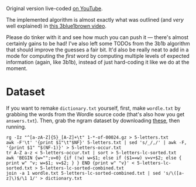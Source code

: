 Original version live-coded [on YouTube](https://youtu.be/doFowk4xj7Q).

The implemented algorithm is almost exactly what was outlined (and
_very_ well explained) in [this 3blue1brown video][3b1b].

Please do tinker with it and see how much you can push it — there's
almost certainly gains to be had! I've also left some TODOs from the
3b1b algorithm that should improve the guesses a fair bit. It'd also be
really neat to add in a mode for computing the _first_ word by computing
multiple levels of expected information (again, like 3b1b), instead of
just hard-coding it like we do at the moment.

[3b1b]: https://www.youtube.com/watch?v=v68zYyaEmEA

# Dataset

If you want to remake `dictionary.txt` yourself, first, make
`wordle.txt` by grabbing the words from the Wordle source code (that's
also how you get `answers.txt`). Then, grab the ngram dataset by
downloading [these][1grams], then running.

```
rg -Iz "^[a-zA-Z]{5}_[A-Z]+\t" 1-*-of-00024.gz > 5-letters.txt
awk -F'\t' '{print $1"\t"$NF}' 5-letters.txt | sed 's/_/,/' | awk -F, '{print $1" "$(NF-1)}' > 5-letters-occur.txt
tr A-Z a-z < 5-letters-occur.txt | sort > 5-letters-lc-sorted.txt
awk 'BEGIN {w="";v=0} {if (!w) w=$1; else if ($1==w) v=v+$2; else { print w" "v; w=$1; v=$2; } } END {print w" "v}' < 5-letters-lc-sorted.txt > 5-letters-lc-sorted-combined.txt
join -a 1 wordle.txt 5-letters-lc-sorted-combined.txt | sed 's/\([a-z]\)$/\1 1/' > dictionary.txt
```

[1grams]: https://storage.googleapis.com/books/ngrams/books/20200217/eng/eng-1-ngrams_exports.html
